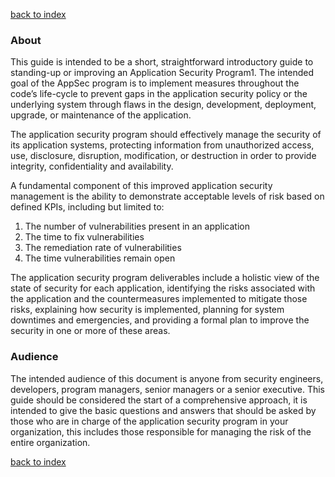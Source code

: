 [back to index][index]

### About

This guide is intended to be a short, straightforward introductory guide
to standing-up or improving an Application Security Program1. The
intended goal of the AppSec program is to implement measures throughout
the code’s life-cycle to prevent gaps in the application security policy
or the underlying system through flaws in the design, development,
deployment, upgrade, or maintenance of the application.

The application security program should effectively manage the security
of its application systems, protecting information from unauthorized
access, use, disclosure, disruption, modification, or destruction in
order to provide integrity, confidentiality and availability.

A fundamental component of this improved application security management
is the ability to demonstrate acceptable levels of risk based on defined
KPIs, including but limited to:

1.  The number of vulnerabilities present in an application
2.  The time to fix vulnerabilities
3.  The remediation rate of vulnerabilities
4.  The time vulnerabilities remain open

The application security program deliverables include a holistic view of
the state of security for each application, identifying the risks
associated with the application and the countermeasures implemented to
mitigate those risks, explaining how security is implemented, planning
for system downtimes and emergencies, and providing a formal plan to
improve the security in one or more of these areas.

### Audience

The intended audience of this document is anyone from security
engineers, developers, program managers, senior managers or a senior
executive. This guide should be considered the start of a comprehensive
approach, it is intended to give the basic questions and answers that
should be asked by those who are in charge of the application security
program in your organization, this includes those responsible for
managing the risk of the entire organization.

[back to index][index]

[index]: index.md "Index"
